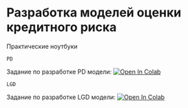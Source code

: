 # Разработка моделей оценки кредитного риска
Практические ноутбуки

`PD`

Задание по разработке PD модели: [![Open In Colab](https://colab.research.google.com/assets/colab-badge.svg)](https://colab.research.google.com/github/BKHV/ds-test/blob/master/PD-model.ipynb)


`LGD` 

Задание по разработке LGD модели: [![Open In Colab](https://colab.research.google.com/assets/colab-badge.svg)](https://colab.research.google.com/github/dvpolyakov/ml_course/blob/master/PCA_practice.ipynb)
